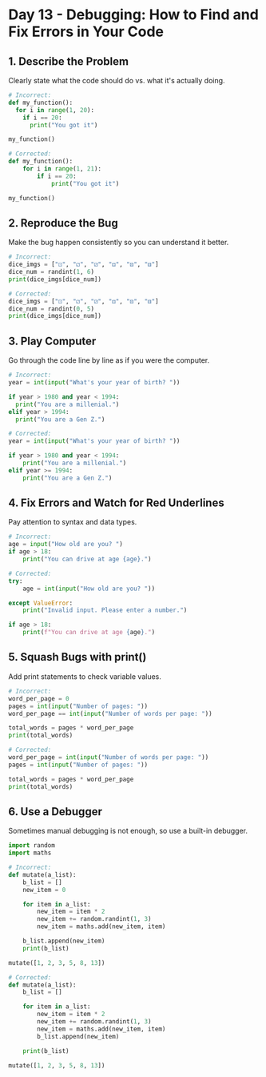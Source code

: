 # Day 13 - Debugging: How to Find and Fix Errors in Your Code  

## 1. Describe the Problem

Clearly state what the code should do vs. what it's actually doing.  

```python
# Incorrect:
def my_function():
  for i in range(1, 20):
    if i == 20:
      print("You got it")

my_function()

# Corrected:
def my_function():
    for i in range(1, 21):
        if i == 20:
            print("You got it")

my_function()
```

## 2. Reproduce the Bug

Make the bug happen consistently so you can understand it better.  

```python
# Incorrect:
dice_imgs = ["⚀", "⚁", "⚂", "⚃", "⚄", "⚅"]
dice_num = randint(1, 6)
print(dice_imgs[dice_num])

# Corrected:
dice_imgs = ["⚀", "⚁", "⚂", "⚃", "⚄", "⚅"]
dice_num = randint(0, 5)
print(dice_imgs[dice_num])
```

## 3. Play Computer

Go through the code line by line as if you were the computer.  

```python
# Incorrect:
year = int(input("What's your year of birth? "))

if year > 1980 and year < 1994:
  print("You are a millenial.")
elif year > 1994:
  print("You are a Gen Z.")

# Corrected:
year = int(input("What's your year of birth? "))

if year > 1980 and year < 1994:
    print("You are a millenial.")
elif year >= 1994:
    print("You are a Gen Z.")
```

## 4. Fix Errors and Watch for Red Underlines

Pay attention to syntax and data types.  

```python
# Incorrect:
age = input("How old are you? ")
if age > 18:
    print("You can drive at age {age}.")

# Corrected:
try:
    age = int(input("How old are you? "))

except ValueError:
    print("Invalid input. Please enter a number.")

if age > 18:
    print(f"You can drive at age {age}.")
```

## 5. Squash Bugs with print()

Add print statements to check variable values.  

```python
# Incorrect:
word_per_page = 0
pages = int(input("Number of pages: "))
word_per_page == int(input("Number of words per page: "))

total_words = pages * word_per_page
print(total_words)

# Corrected:
word_per_page = int(input("Number of words per page: "))
pages = int(input("Number of pages: "))

total_words = pages * word_per_page
print(total_words)
```

## 6. Use a Debugger

Sometimes manual debugging is not enough, so use a built-in debugger.  

```python
import random
import maths

# Incorrect:
def mutate(a_list):
    b_list = []
    new_item = 0

    for item in a_list:
        new_item = item * 2
        new_item += random.randint(1, 3)
        new_item = maths.add(new_item, item)

    b_list.append(new_item)
    print(b_list)

mutate([1, 2, 3, 5, 8, 13])

# Corrected:
def mutate(a_list):
    b_list = []

    for item in a_list:
        new_item = item * 2
        new_item += random.randint(1, 3)
        new_item = maths.add(new_item, item)
        b_list.append(new_item)

    print(b_list)

mutate([1, 2, 3, 5, 8, 13])
```